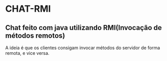 <h1>CHAT-RMI</h1>

<h2>Chat feito com java utilizando RMI(Invocação de métodos remotos)</h2>

<p>A ideia é que os clientes consigam invocar métodos do servidor de forma remota, e vice versa.</p>

